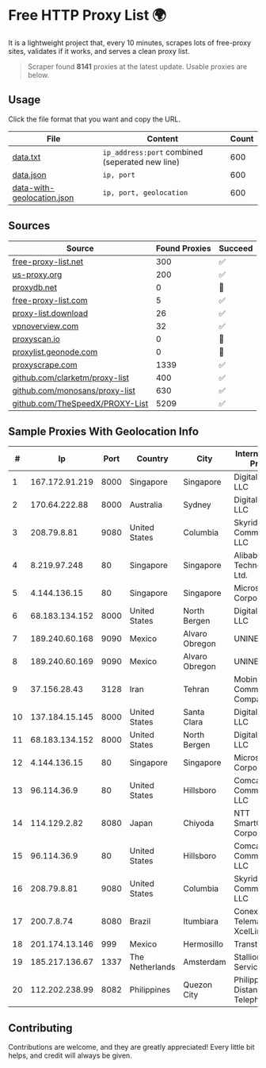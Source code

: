 
# Free HTTP Proxy List 🌍

It is a lightweight project that, every 10 minutes, scrapes lots of free-proxy sites, validates if it works, and serves a clean proxy list.


> Scraper found **8141** proxies at the latest update. Usable proxies are below.

## Usage

Click the file format that you want and copy the URL.


|File|Content|Count|
|----|-------|-----|
|[data.txt](https://raw.githubusercontent.com/themiralay/Proxy-List-World/master/data.txt)|`ip_address:port` combined (seperated new line)|600|
|[data.json](https://raw.githubusercontent.com/themiralay/Proxy-List-World/master/data.json)|`ip, port`|600|
|[data-with-geolocation.json](https://raw.githubusercontent.com/themiralay/Proxy-List-World/master/data-with-geolocation.json)|`ip, port, geolocation`|600|

## Sources

|Source|Found Proxies|Succeed|
|------|-------------|-------|
|[free-proxy-list.net](https://free-proxy-list.net)|300|✅|
|[us-proxy.org](https://www.us-proxy.org)|200|✅|
|[proxydb.net](http://proxydb.net)|0|🚫|
|[free-proxy-list.com](https://free-proxy-list.com/?page=&port=&type%5B%5D=http&type%5B%5D=https&up_time=0&search=Search)|5|✅|
|[proxy-list.download](https://www.proxy-list.download/HTTP)|26|✅|
|[vpnoverview.com](https://vpnoverview.com/privacy/anonymous-browsing/free-proxy-servers)|32|✅|
|[proxyscan.io](https://www.proxyscan.io)|0|🚫|
|[proxylist.geonode.com](https://proxylist.geonode.com/api/proxy-list?limit=300&page=1&sort_by=lastChecked&sort_type=desc&protocols=http,https)|0|🚫|
|[proxyscrape.com](https://api.proxyscrape.com/v2/?request=displayproxies&protocol=http&timeout=10000&country=all&ssl=all&anonymity=all)|1339|✅|
|[github.com/clarketm/proxy-list](https://raw.githubusercontent.com/clarketm/proxy-list/master/proxy-list-raw.txt)|400|✅|
|[github.com/monosans/proxy-list](https://raw.githubusercontent.com/monosans/proxy-list/main/proxies/http.txt)|630|✅|
|[github.com/TheSpeedX/PROXY-List](https://raw.githubusercontent.com/TheSpeedX/PROXY-List/master/http.txt)|5209|✅|


## Sample Proxies With Geolocation Info

|#|Ip|Port|Country|City|Internet Service Provider|
|-|--|----|-------|----|-------------------------|
|1|167.172.91.219|8000|Singapore|Singapore|DigitalOcean, LLC|
|2|170.64.222.88|8000|Australia|Sydney|DigitalOcean, LLC|
|3|208.79.8.81|9080|United States|Columbia|Skyrider Communications LLC|
|4|8.219.97.248|80|Singapore|Singapore|Alibaba (US) Technology Co., Ltd.|
|5|4.144.136.15|80|Singapore|Singapore|Microsoft Corporation|
|6|68.183.134.152|8000|United States|North Bergen|DigitalOcean, LLC|
|7|189.240.60.168|9090|Mexico|Alvaro Obregon|UNINET|
|8|189.240.60.169|9090|Mexico|Alvaro Obregon|UNINET|
|9|37.156.28.43|3128|Iran|Tehran|Mobin Net Communication Company|
|10|137.184.15.145|8000|United States|Santa Clara|DigitalOcean, LLC|
|11|68.183.134.152|8000|United States|North Bergen|DigitalOcean, LLC|
|12|4.144.136.15|80|Singapore|Singapore|Microsoft Corporation|
|13|96.114.36.9|80|United States|Hillsboro|Comcast Cable Communications, LLC|
|14|114.129.2.82|8080|Japan|Chiyoda|NTT SmartConnect Corporation|
|15|96.114.36.9|80|United States|Hillsboro|Comcast Cable Communications, LLC|
|16|208.79.8.81|9080|United States|Columbia|Skyrider Communications LLC|
|17|200.7.8.74|8080|Brazil|Itumbiara|Conexao Telematica XcelLink|
|18|201.174.13.146|999|Mexico|Hermosillo|Transtelco Inc|
|19|185.217.136.67|1337|The Netherlands|Amsterdam|Stallion Network Services Limited|
|20|112.202.238.99|8082|Philippines|Quezon City|Philippine Long Distance Telephone Co.|



## Contributing

Contributions are welcome, and they are greatly appreciated! Every
little bit helps, and credit will always be given.

